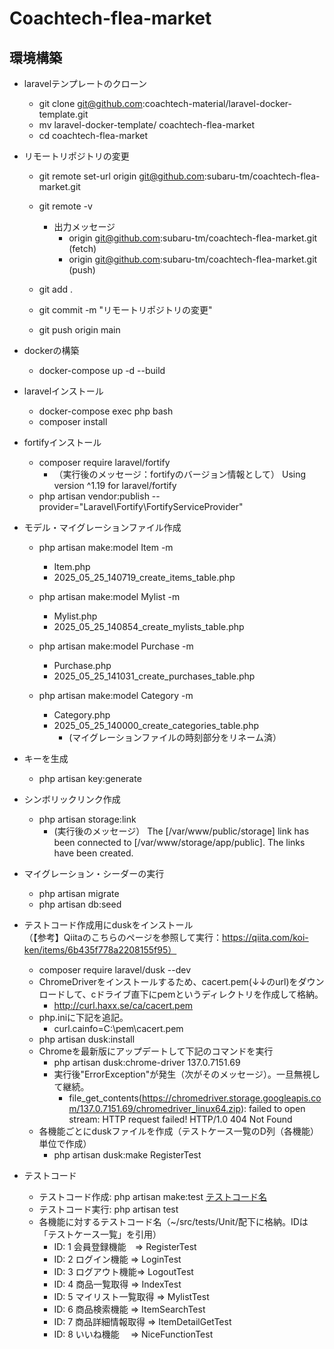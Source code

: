 # Coachtech-flea-market

## 環境構築
- laravelテンプレートのクローン
  - git clone git@github.com:coachtech-material/laravel-docker-template.git
  - mv laravel-docker-template/ coachtech-flea-market
  - cd coachtech-flea-market

- リモートリポジトリの変更
  - git remote set-url origin git@github.com:subaru-tm/coachtech-flea-market.git
  - git remote -v
    - 出力メッセージ
      - origin  git@github.com:subaru-tm/coachtech-flea-market.git (fetch)
      - origin  git@github.com:subaru-tm/coachtech-flea-market.git (push)

  - git add .
  - git commit -m "リモートリポジトリの変更"
  - git push origin main

- dockerの構築
  - docker-compose up -d --build

- laravelインストール
  - docker-compose exec php bash
  - composer install


- fortifyインストール
  - composer require laravel/fortify
    - （実行後のメッセージ：fortifyのバージョン情報として）
      Using version ^1.19 for laravel/fortify
  - php artisan vendor:publish --provider="Laravel\Fortify\FortifyServiceProvider"

- モデル・マイグレーションファイル作成
  - php artisan make:model Item -m
    - Item.php
    - 2025_05_25_140719_create_items_table.php
  - php artisan make:model Mylist -m
    - Mylist.php
    - 2025_05_25_140854_create_mylists_table.php
  - php artisan make:model Purchase -m
    - Purchase.php
    - 2025_05_25_141031_create_purchases_table.php

  - php artisan make:model Category -m
    - Category.php
    - 2025_05_25_140000_create_categories_table.php
      - (マイグレーションファイルの時刻部分をリネーム済）
     
- キーを生成
  - php artisan key:generate

- シンボリックリンク作成
  - php artisan storage:link
    - (実行後のメッセージ）
      The [/var/www/public/storage] link has been connected to [/var/www/storage/app/public].
      The links have been created.

- マイグレーション・シーダーの実行
  - php artisan migrate
  - php artisan db:seed
 
- テストコード作成用にduskをインストール<br>
  （【参考】Qiitaのこちらのページを参照して実行：https://qiita.com/koi-ken/items/6b435f778a2208155f95）
  - composer require laravel/dusk --dev
  - ChromeDriverをインストールするため、cacert.pem(↓↓のurl)をダウンロードして、cドライブ直下にpemというディレクトリを作成して格納。
    - http://curl.haxx.se/ca/cacert.pem
  - php.iniに下記を追記。
    - curl.cainfo=C:\pem\cacert.pem
  - php artisan dusk:install
  - Chromeを最新版にアップデートして下記のコマンドを実行
    - php artisan dusk:chrome-driver 137.0.7151.69
    - 実行後"ErrorException"が発生（次がそのメッセージ）。一旦無視して継続。
      - file_get_contents(https://chromedriver.storage.googleapis.com/137.0.7151.69/chromedriver_linux64.zip): failed to open stream: HTTP request failed! HTTP/1.0 404 Not Found
  - 各機能ごとにduskファイルを作成（テストケース一覧のD列（各機能）単位で作成）
    - php artisan dusk:make RegisterTest
   
- テストコード
  - テストコード作成: php artisan make:test [テストコード名](下記参照)
  - テストコード実行: php artisan test
  - 各機能に対するテストコード名（~/src/tests/Unit/配下に格納。IDは「テストケース一覧」を引用）
    - ID: 1 会員登録機能　=> RegisterTest
    - ID: 2 ログイン機能  => LoginTest
    - ID: 3 ログアウト機能=> LogoutTest
    - ID: 4 商品一覧取得  => IndexTest
    - ID: 5 マイリスト一覧取得 => MylistTest
    - ID: 6 商品検索機能  => ItemSearchTest
    - ID: 7 商品詳細情報取得 => ItemDetailGetTest
    - ID: 8 いいね機能　  => NiceFunctionTest
